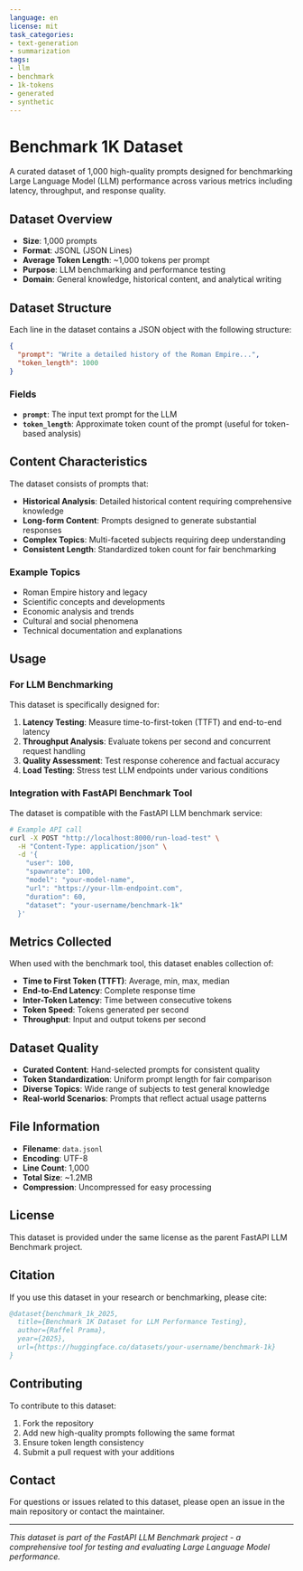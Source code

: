 ```yaml
---
language: en
license: mit
task_categories:
- text-generation
- summarization
tags:
- llm
- benchmark
- 1k-tokens
- generated
- synthetic
---
```


# Benchmark 1K Dataset

A curated dataset of 1,000 high-quality prompts designed for benchmarking Large Language Model (LLM) performance across various metrics including latency, throughput, and response quality.

## Dataset Overview

- **Size**: 1,000 prompts
- **Format**: JSONL (JSON Lines)
- **Average Token Length**: ~1,000 tokens per prompt
- **Purpose**: LLM benchmarking and performance testing
- **Domain**: General knowledge, historical content, and analytical writing

## Dataset Structure

Each line in the dataset contains a JSON object with the following structure:

```json
{
  "prompt": "Write a detailed history of the Roman Empire...",
  "token_length": 1000
}
```

### Fields

- **`prompt`**: The input text prompt for the LLM
- **`token_length`**: Approximate token count of the prompt (useful for token-based analysis)

## Content Characteristics

The dataset consists of prompts that:

- **Historical Analysis**: Detailed historical content requiring comprehensive knowledge
- **Long-form Content**: Prompts designed to generate substantial responses
- **Complex Topics**: Multi-faceted subjects requiring deep understanding
- **Consistent Length**: Standardized token count for fair benchmarking

### Example Topics

- Roman Empire history and legacy
- Scientific concepts and developments
- Economic analysis and trends
- Cultural and social phenomena
- Technical documentation and explanations

## Usage

### For LLM Benchmarking

This dataset is specifically designed for:

1. **Latency Testing**: Measure time-to-first-token (TTFT) and end-to-end latency
2. **Throughput Analysis**: Evaluate tokens per second and concurrent request handling
3. **Quality Assessment**: Test response coherence and factual accuracy
4. **Load Testing**: Stress test LLM endpoints under various conditions

### Integration with FastAPI Benchmark Tool

The dataset is compatible with the FastAPI LLM benchmark service:

```bash
# Example API call
curl -X POST "http://localhost:8000/run-load-test" \
  -H "Content-Type: application/json" \
  -d '{
    "user": 100,
    "spawnrate": 100,
    "model": "your-model-name",
    "url": "https://your-llm-endpoint.com",
    "duration": 60,
    "dataset": "your-username/benchmark-1k"
  }'
```

## Metrics Collected

When used with the benchmark tool, this dataset enables collection of:

- **Time to First Token (TTFT)**: Average, min, max, median
- **End-to-End Latency**: Complete response time
- **Inter-Token Latency**: Time between consecutive tokens
- **Token Speed**: Tokens generated per second
- **Throughput**: Input and output tokens per second

## Dataset Quality

- **Curated Content**: Hand-selected prompts for consistent quality
- **Token Standardization**: Uniform prompt length for fair comparison
- **Diverse Topics**: Wide range of subjects to test general knowledge
- **Real-world Scenarios**: Prompts that reflect actual usage patterns

## File Information

- **Filename**: `data.jsonl`
- **Encoding**: UTF-8
- **Line Count**: 1,000
- **Total Size**: ~1.2MB
- **Compression**: Uncompressed for easy processing

## License

This dataset is provided under the same license as the parent FastAPI LLM Benchmark project.

## Citation

If you use this dataset in your research or benchmarking, please cite:

```bibtex
@dataset{benchmark_1k_2025,
  title={Benchmark 1K Dataset for LLM Performance Testing},
  author={Raffel Prama},
  year={2025},
  url={https://huggingface.co/datasets/your-username/benchmark-1k}
}
```

## Contributing

To contribute to this dataset:

1. Fork the repository
2. Add new high-quality prompts following the same format
3. Ensure token length consistency
4. Submit a pull request with your additions

## Contact

For questions or issues related to this dataset, please open an issue in the main repository or contact the maintainer.

---

*This dataset is part of the FastAPI LLM Benchmark project - a comprehensive tool for testing and evaluating Large Language Model performance.*
